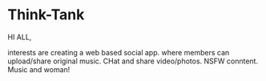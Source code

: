 # Think-Tank
HI ALL,

interests are creating a web based social app. where members can upload/share original music. CHat and share video/photos. NSFW conntent.
Music and woman!
